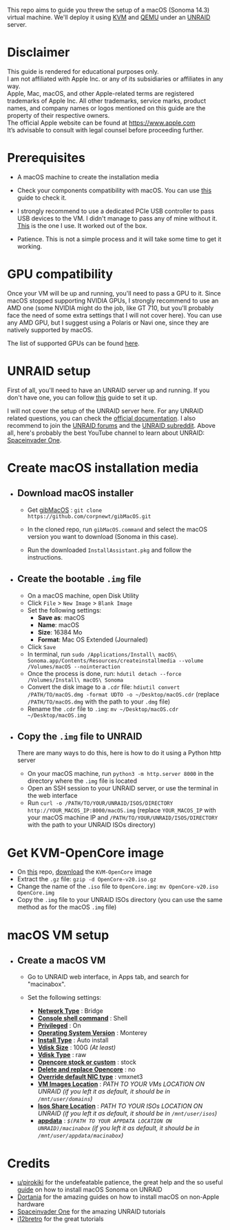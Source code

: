 This repo aims to guide you threw the setup of a macOS (Sonoma 14.3) virtual machine. We'll deploy it using [KVM](https://www.redhat.com/en/topics/virtualization/what-is-KVM) and [QEMU](https://www.qemu.org) under an [UNRAID](https://unraid.net) server.

# Disclaimer

This guide is rendered for educational purposes only. </br>
I am not affiliated with Apple Inc. or any of its subsidiaries or affiliates in any way. </br>
Apple, Mac, macOS, and other Apple-related terms are registered trademarks of Apple Inc. All other trademarks, service marks, product names, and company names or logos mentioned on this guide are the property of their respective owners. </br>
The official Apple website can be found at https://www.apple.com </br>
It’s advisable to consult with legal counsel before proceeding further.

# Prerequisites

* A macOS machine to create the installation media

* Check your components compatibility with macOS. You can use [this](https://dortania.github.io/OpenCore-Install-Guide/macos-limits.html) guide to check it.

* I strongly recommend to use a dedicated PCIe USB controller to pass USB devices to the VM. I didn't manage to pass any of mine without it. [This](https://amzn.to/3wi4Stb) is the one I use. It worked out of the box.

* Patience. This is not a simple process and it will take some time to get it working.

# GPU compatibility

Once your VM will be up and running, you'll need to pass a GPU to it. Since macOS stopped supporting NVIDIA GPUs, I strongly recommend to use an AMD one (some NVIDIA might do the job, like GT 710, but you'll probably face the need of some extra settings that I will not cover here). You can use any AMD GPU, but I suggest using a Polaris or Navi one, since they are natively supported by macOS.

The list of supported GPUs can be found [here](https://dortania.github.io/GPU-Buyers-Guide/modern-gpus/amd-gpu.html).

# UNRAID setup

First of all, you'll need to have an UNRAID server up and running. If you don't have one, you can follow [this](https://docs.unraid.net/unraid-os/getting-started/quick-install-guide/) guide to set it up.

I will not cover the setup of the UNRAID server here. For any UNRAID related questions, you can check the [official documentation](https://wiki.unraid.net/Main_Page). I also recommend to join the [UNRAID forums](https://forums.unraid.net) and the [UNRAID subreddit](https://www.reddit.com/r/unRAID/). Above all, here's probably the best YouTube channel to learn about UNRAID: [Spaceinvader One](https://www.youtube.com/c/SpaceinvaderOne).

# Create macOS installation media

* ## Download macOS installer

	* Get [gibMacOS](https://github.com/corpnewt/gibMacOS) : `git clone https://github.com/corpnewt/gibMacOS.git`

	* In the cloned repo, run `gibMacOS.command` and select the macOS version you want to download (Sonoma in this case).

	* Run the downloaded `InstallAssistant.pkg` and follow the instructions.

* ## Create the bootable `.img` file

	* On a macOS machine, open Disk Utility
	* Click `File` > `New Image` > `Blank Image`
	* Set the following settings:
		* **Save as**: macOS
		* **Name**: macOS
		* **Size**: 16384 Mo
		* **Format**: Mac OS Extended (Journaled)
	* Click `Save`
	* In terminal, run `sudo /Applications/Install\ macOS\ Sonoma.app/Contents/Resources/createinstallmedia --volume /Volumes/macOS --nointeraction`
	* Once the process is done, run: `hdutil detach --force /Volumes/Install\ macOS\ Sonoma`
	* Convert the disk image to a `.cdr` file: `hdiutil convert /PATH/TO/macOS.dmg -format UDTO -o ~/Desktop/macOS.cdr` (replace `/PATH/TO/macOS.dmg` with the path to your `.dmg` file)
	* Rename the `.cdr` file to `.img`: `mv ~/Desktop/macOS.cdr ~/Desktop/macOS.img`

* ## Copy the `.img` file to UNRAID

	There are many ways to do this, here is how to do it using a Python http server

	* On your macOS machine, run `python3 -m http.server 8000` in the directory where the `.img` file is located
	* Open an SSH session to your UNRAID server, or use the terminal in the web interface
	* Run `curl -o /PATH/TO/YOUR/UNRAID/ISOS/DIRECTORY http://YOUR_MACOS_IP:8000/macOS.img` (replace `YOUR_MACOS_IP` with your macOS machine IP and `/PATH/TO/YOUR/UNRAID/ISOS/DIRECTORY` with the path to your UNRAID ISOs directory)

# Get KVM-OpenCore image

* On [this](https://github.com/thenickdude/KVM-Opencore) repo, [download](https://github.com/thenickdude/KVM-Opencore/releases/download/v20/OpenCore-v20.iso.gz) the `KVM-OpenCore` image
* Extract the `.gz` file: `gzip -d OpenCore-v20.iso.gz`
* Change the name of the `.iso` file to `OpenCore.img`: `mv OpenCore-v20.iso OpenCore.img`
* Copy the `.img` file to your UNRAID ISOs directory (you can use the same method as for the macOS `.img` file)

# macOS VM setup

* ## Create a macOS VM

	* Go to UNRAID web interface, in Apps tab, and search for "macinabox".

	* Set the following settings:
		* <u>**Network Type**</u> : Bridge
		* <u>**Console shell command**</u> : Shell
		* <u>**Privileged**</u> : On
		* <u>**Operating System Version**</u> : Monterey
		* <u>**Install Type**</u> : Auto install
		* <u>**Vdisk Size**</u> : 100G *(At least)*
		* <u>**Vdisk Type**</u> : raw
		* <u>**Opencore stock or custom**</u> : stock
		* <u>**Delete and replace Opencore**</u> : no
		* <u>**Override default NIC type**</u> : vmxnet3
		* <u>**VM Images Location**</u> : *PATH TO YOUR VMs LOCATION ON UNRAID (if you left it as default, it should be in `/mnt/user/domains`)*
		* <u>**Isos Share Location**</u> : *PATH TO YOUR ISOs LOCATION ON UNRAID (if you left it as default, it should be in `/mnt/user/isos`)*
		* <u>**appdata**</u> : *`$(PATH TO YOUR APPDATA LOCATION ON UNRAID)/macinabox` (if you left it as default, it should be in `/mnt/user/appdata/macinabox`)*

# Credits

* [u/pirokiki](https://www.reddit.com/user/pirokiki/) for the undefeatable patience, the great help and the so useful [guide](https://www.reddit.com/r/unRAID/comments/17rmf1y/hi_i_managed_to_create_sonoma_vm_on_unraid_with/) on how to install macOS Sonoma on UNRAID
* [Dortania](https://dortania.github.io) for the amazing guides on how to install macOS on non-Apple hardware
* [Spaceinvader One](https://www.youtube.com/c/SpaceinvaderOne) for the amazing UNRAID tutorials
* [i12bretro](https://i12bretro.github.io/tutorials/) for the great tutorials

